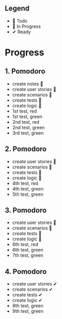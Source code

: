 ## Legend

- 📃 Todo
- 🚧 In Progress
- ✔ Ready

# Progress

## 1. Pomodoro
- create notes 🚧
- create user stories 🚧
- create scenarios 🚧
- create tests 🚧
- create logic 🚧
- 1st test, red
- 1st test, green
- 2nd test, red
- 2nd test, green
- 3rd test, green

## 2. Pomodoro
- create user stories 🚧
- create scenarios 🚧
- create tests 🚧
- create logic 🚧
- 4th test, red
- 4th test, green
- 5th test, green

## 3. Pomodoro
- create user stories 🚧
- create scenarios 🚧
- create tests 🚧
- create logic 🚧
- 6th test, red
- 6th test, green
- 7th test, green

## 4. Pomodoro
- create user stories ✔
- create scenarios ✔
- create tests ✔
- create logic ✔
- 8th test, green
- 9th test, green